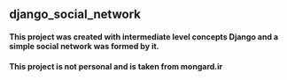 ## django_social_network
#### This project was created with intermediate level concepts Django and a simple social network was formed by it.
#### This project is not personal and is taken from mongard.ir
